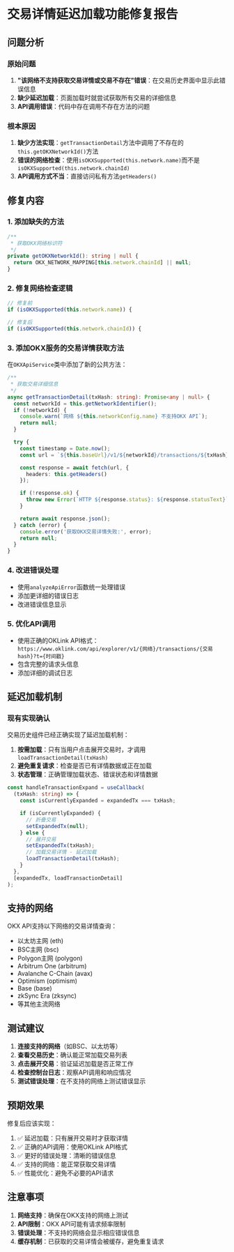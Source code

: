 # 交易详情延迟加载功能修复报告

## 问题分析

### 原始问题
1. **"该网络不支持获取交易详情或交易不存在"错误**：在交易历史界面中显示此错误信息
2. **缺少延迟加载**：页面加载时就尝试获取所有交易的详细信息
3. **API调用错误**：代码中存在调用不存在方法的问题

### 根本原因
1. **缺少方法实现**：`getTransactionDetail`方法中调用了不存在的`this.getOKXNetworkId()`方法
2. **错误的网络检查**：使用`isOKXSupported(this.network.name)`而不是`isOKXSupported(this.network.chainId)`
3. **API调用方式不当**：直接访问私有方法`getHeaders()`

## 修复内容

### 1. 添加缺失的方法
```typescript
/**
 * 获取OKX网络标识符
 */
private getOKXNetworkId(): string | null {
  return OKX_NETWORK_MAPPING[this.network.chainId] || null;
}
```

### 2. 修复网络检查逻辑
```typescript
// 修复前
if (isOKXSupported(this.network.name)) {

// 修复后  
if (isOKXSupported(this.network.chainId)) {
```

### 3. 添加OKX服务的交易详情获取方法
在`OKXApiService`类中添加了新的公共方法：
```typescript
/**
 * 获取交易详细信息
 */
async getTransactionDetail(txHash: string): Promise<any | null> {
  const networkId = this.getNetworkIdentifier();
  if (!networkId) {
    console.warn(`网络 ${this.networkConfig.name} 不支持OKX API`);
    return null;
  }

  try {
    const timestamp = Date.now();
    const url = `${this.baseUrl}/v1/${networkId}/transactions/${txHash}?t=${timestamp}`;

    const response = await fetch(url, {
      headers: this.getHeaders()
    });

    if (!response.ok) {
      throw new Error(`HTTP ${response.status}: ${response.statusText}`);
    }

    return await response.json();
  } catch (error) {
    console.error('获取OKX交易详情失败:', error);
    return null;
  }
}
```

### 4. 改进错误处理
- 使用`analyzeApiError`函数统一处理错误
- 添加更详细的错误日志
- 改进错误信息显示

### 5. 优化API调用
- 使用正确的OKLink API格式：`https://www.oklink.com/api/explorer/v1/{网络}/transactions/{交易hash}?t={时间戳}`
- 包含完整的请求头信息
- 添加详细的调试日志

## 延迟加载机制

### 现有实现确认
交易历史组件已经正确实现了延迟加载机制：

1. **按需加载**：只有当用户点击展开交易时，才调用`loadTransactionDetail(txHash)`
2. **避免重复请求**：检查是否已有详情数据或正在加载
3. **状态管理**：正确管理加载状态、错误状态和详情数据

```typescript
const handleTransactionExpand = useCallback(
  (txHash: string) => {
    const isCurrentlyExpanded = expandedTx === txHash;

    if (isCurrentlyExpanded) {
      // 折叠交易
      setExpandedTx(null);
    } else {
      // 展开交易
      setExpandedTx(txHash);
      // 加载交易详情 - 延迟加载
      loadTransactionDetail(txHash);
    }
  },
  [expandedTx, loadTransactionDetail]
);
```

## 支持的网络

OKX API支持以下网络的交易详情查询：
- 以太坊主网 (eth)
- BSC主网 (bsc)  
- Polygon主网 (polygon)
- Arbitrum One (arbitrum)
- Avalanche C-Chain (avax)
- Optimism (optimism)
- Base (base)
- zkSync Era (zksync)
- 等其他主流网络

## 测试建议

1. **连接支持的网络**（如BSC、以太坊等）
2. **查看交易历史**：确认能正常加载交易列表
3. **点击展开交易**：验证延迟加载是否正常工作
4. **检查控制台日志**：观察API调用和响应情况
5. **测试错误处理**：在不支持的网络上测试错误显示

## 预期效果

修复后应该实现：
1. ✅ 延迟加载：只有展开交易时才获取详情
2. ✅ 正确的API调用：使用OKLink API格式
3. ✅ 更好的错误处理：清晰的错误信息
4. ✅ 支持的网络：能正常获取交易详情
5. ✅ 性能优化：避免不必要的API请求

## 注意事项

1. **网络支持**：确保在OKX支持的网络上测试
2. **API限制**：OKX API可能有请求频率限制
3. **错误处理**：不支持的网络会显示相应错误信息
4. **缓存机制**：已获取的交易详情会被缓存，避免重复请求
